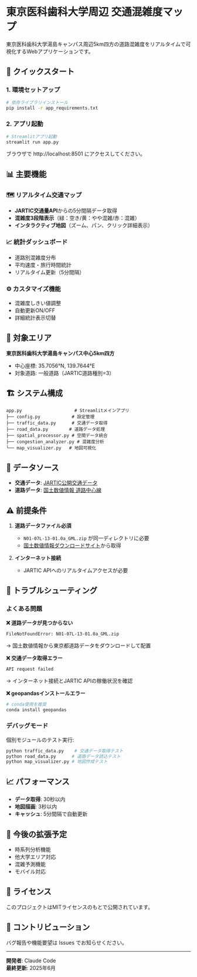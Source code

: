 # 東京医科歯科大学周辺 交通混雑度マップ

東京医科歯科大学湯島キャンパス周辺5km四方の道路混雑度をリアルタイムで可視化するWebアプリケーションです。

## 🚀 クイックスタート

### 1. 環境セットアップ

```bash
# 依存ライブラリインストール
pip install -r app_requirements.txt
```

### 2. アプリ起動

```bash
# Streamlitアプリ起動
streamlit run app.py
```

ブラウザで http://localhost:8501 にアクセスしてください。

## 📊 主要機能

### 🗺️ リアルタイム交通マップ
- **JARTIC交通量API**からの5分間隔データ取得
- **混雑度3段階表示**（緑：空き/黄：やや混雑/赤：混雑）
- **インタラクティブ地図**（ズーム、パン、クリック詳細表示）

### 📈 統計ダッシュボード
- 道路別混雑度分布
- 平均速度・旅行時間統計
- リアルタイム更新（5分間隔）

### ⚙️ カスタマイズ機能
- 混雑度しきい値調整
- 自動更新ON/OFF
- 詳細統計表示切替

## 🎯 対象エリア

**東京医科歯科大学湯島キャンパス中心5km四方**
- 中心座標: 35.7056°N, 139.7644°E
- 対象道路: 一般道路（JARTIC道路種別=3）

## 🏗️ システム構成

```
app.py                    # Streamlitメインアプリ
├── config.py            # 設定管理
├── traffic_data.py      # 交通データ取得
├── road_data.py        # 道路データ処理
├── spatial_processor.py # 空間データ統合
├── congestion_analyzer.py # 混雑度分析
└── map_visualizer.py   # 地図可視化
```

## 📡 データソース

- **交通データ**: [JARTIC公開交通データ](https://api.jartic-open-traffic.org/)
- **道路データ**: [国土数値情報 道路中心線](https://nlftp.mlit.go.jp/ksj/)

## ⚠️ 前提条件

1. **道路データファイル必須**
   - `N01-07L-13-01.0a_GML.zip` が同一ディレクトリに必要
   - [国土数値情報ダウンロードサイト](https://nlftp.mlit.go.jp/ksj/gml/datalist/KsjTmplt-N01-v3_0.html)から取得

2. **インターネット接続**
   - JARTIC APIへのリアルタイムアクセスが必要

## 🔧 トラブルシューティング

### よくある問題

**❌ 道路データが見つからない**
```
FileNotFoundError: N01-07L-13-01.0a_GML.zip
```
→ 国土数値情報から東京都道路データをダウンロードして配置

**❌ 交通データ取得エラー**
```
API request failed
```
→ インターネット接続とJARTIC APIの稼働状況を確認

**❌ geopandasインストールエラー**
```bash
# conda使用を推奨
conda install geopandas
```

### デバッグモード

個別モジュールのテスト実行:
```bash
python traffic_data.py    # 交通データ取得テスト
python road_data.py      # 道路データ読込テスト
python map_visualizer.py # 地図作成テスト
```

## 📈 パフォーマンス

- **データ取得**: 30秒以内
- **地図描画**: 3秒以内  
- **キャッシュ**: 5分間隔で自動更新

## 🔮 今後の拡張予定

- 時系列分析機能
- 他大学エリア対応
- 混雑予測機能
- モバイル対応

## 📄 ライセンス

このプロジェクトはMITライセンスのもとで公開されています。

## 🤝 コントリビューション

バグ報告や機能要望は Issues でお知らせください。

---

**開発者**: Claude Code  
**最終更新**: 2025年6月